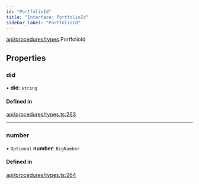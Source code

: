 ```yaml
---
id: "PortfolioId"
title: "Interface: PortfolioId"
sidebar_label: "PortfolioId"
---
```


[api/procedures/types](../../../../../modules/API/Procedures/Types/Types.md).PortfolioId

## Properties

### did

• **did**: `string`

#### Defined in

[api/procedures/types.ts:263](https://github.com/PolymeshAssociation/polymesh-sdk/blob/c8da9dfce/src/api/procedures/types.ts#L263)

___

### number

• `Optional` **number**: `BigNumber`

#### Defined in

[api/procedures/types.ts:264](https://github.com/PolymeshAssociation/polymesh-sdk/blob/c8da9dfce/src/api/procedures/types.ts#L264)
